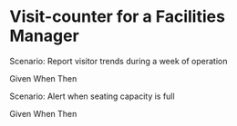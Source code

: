 # Visit-counter for a Facilities Manager

Scenario: Report visitor trends during a week of operation

  Given
  When
  Then

Scenario: Alert when seating capacity is full

  Given
  When
  Then
